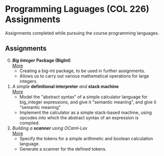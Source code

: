 # Programming Laguages (COL 226) Assignments

Assignments completed while pursuing the course programming languages.

## Assignments

0.  ***Big Integer*** **Package (BigInt)** <br>
    [More](./Assignment%200/README.md)
    - Creating a big-int package, to be used in further assignments.
    - Allows us to carry out various mathematical operations for large integers.
1.  _A simple_ **definitional interpreter** _and_ **stack machine** <br>
    [More](./Assignment%201/README.md)
    - Model the "abstract syntax" of a simple calculator language for big_integer expressions, and give it "semantic meaning", and give it "semantic meaning"
    - Implement the calculator as a simple stack-based machine, using opcodes into which the abstract syntax of an expression is compiled.
2. _Building a_ ***scanner*** _using OCaml-Lex_ <br>
    [More](./Assignments%202/README.md)
    - Specify the tokens for a simple arithmetic and boolean calculation language.
    - Generate a scanner for the defined tokens.
